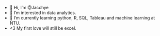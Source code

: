 - 👋 Hi, I’m @Jacchye
- 👀 I’m interested in data analytics.
- 🌱 I’m currently learning python, R, SQL, Tableau and machine learning at NTU. 
- <3 My first love will still be excel. 
